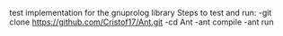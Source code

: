 test implementation for the gnuprolog library
Steps to test and run:
    -git clone https://github.com/Cristof17/Ant.git
    -cd Ant
    -ant compile
    -ant run
    

